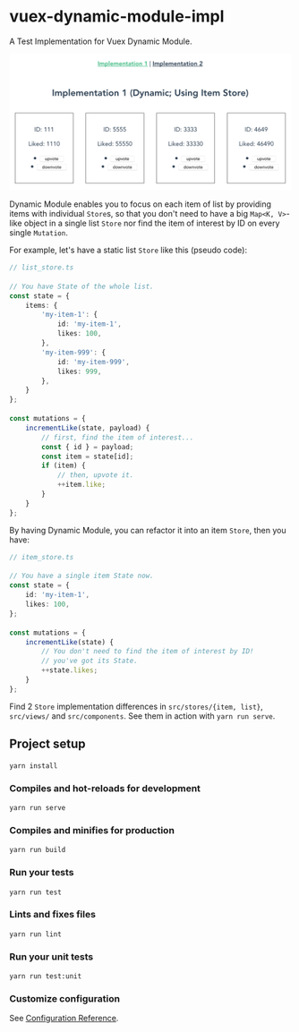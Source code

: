 # vuex-dynamic-module-impl

A Test Implementation for Vuex Dynamic Module.

![preview](./assets/preview.png)

Dynamic Module enables you to focus on each item of list by providing items with individual `Store`s, so that you don't need to have a big `Map<K, V>`-like object in a single list `Store` nor find the item of interest by ID on every single `Mutation`.

For example, let's have a static list `Store` like this (pseudo code):

```typescript
// list_store.ts

// You have State of the whole list.
const state = {
    items: {
        'my-item-1': {
            id: 'my-item-1',
            likes: 100,
        },
        'my-item-999': {
            id: 'my-item-999',
            likes: 999,
        },
    }
};

const mutations = {
    incrementLike(state, payload) {
        // first, find the item of interest...
        const { id } = payload;
        const item = state[id];
        if (item) {
            // then, upvote it.
            ++item.like;
        }
    }
};
```

By having Dynamic Module, you can refactor it into an item `Store`, then you have:

```typescript
// item_store.ts

// You have a single item State now.
const state = {
    id: 'my-item-1',
    likes: 100,
};

const mutations = {
    incrementLike(state) {
        // You don't need to find the item of interest by ID!
        // you've got its State.
        ++state.likes;
    }
};
```

Find 2 `Store` implementation differences in `src/stores/{item, list}`, `src/views/` and `src/components`. See them in action with `yarn run serve`.

## Project setup
```
yarn install
```

### Compiles and hot-reloads for development
```
yarn run serve
```

### Compiles and minifies for production
```
yarn run build
```

### Run your tests
```
yarn run test
```

### Lints and fixes files
```
yarn run lint
```

### Run your unit tests
```
yarn run test:unit
```

### Customize configuration
See [Configuration Reference](https://cli.vuejs.org/config/).
